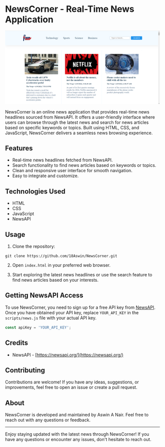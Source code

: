 # NewsCorner - Real-Time News Application

![NewsCorber Preview](preview.png)

NewsCorner is an online news application that provides real-time news headlines sourced from NewsAPI. It offers a user-friendly interface where users can browse through the latest news and search for news articles based on specific keywords or topics. Built using HTML, CSS, and JavaScript, NewsCorner delivers a seamless news browsing experience.

## Features

- Real-time news headlines fetched from NewsAPI.
- Search functionality to find news articles based on keywords or topics.
- Clean and responsive user interface for smooth navigation.
- Easy to integrate and customize.

## Technologies Used

- HTML
- CSS
- JavaScript
- NewsAPI

## Usage

1. Clone the repository:

```
git clone https://github.com/18Aswin/NewsCorner.git
```

2. Open `index.html` in your preferred web browser.

3. Start exploring the latest news headlines or use the search feature to find news articles based on your interests.

## Getting NewsAPI Access

To use NewsCorner, you need to sign up for a free API key from [NewsAPI](https://newsapi.org/). Once you have obtained your API key, replace `YOUR_API_KEY` in the `scripts/news.js` file with your actual API key.

```javascript
const apiKey = 'YOUR_API_KEY';
```

## Credits

- NewsAPI - [https://newsapi.org/](https://newsapi.org/)

## Contributing

Contributions are welcome! If you have any ideas, suggestions, or improvements, feel free to open an issue or create a pull request.

## About

NewsCorner is developed and maintained by Aswin A Nair. Feel free to reach out with any questions or feedback.

---

Enjoy staying updated with the latest news through NewsCorner! If you have any questions or encounter any issues, don't hesitate to reach out.
